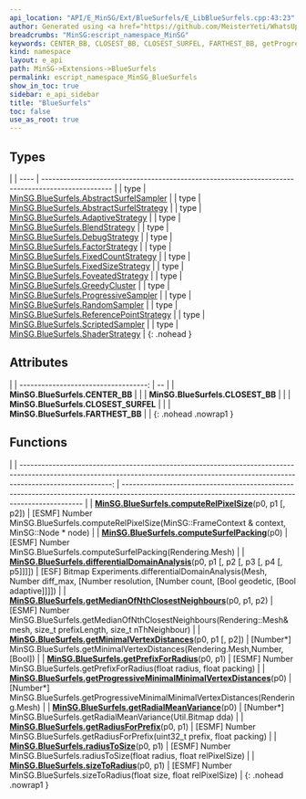```yaml
---
api_location: "API/E_MinSG/Ext/BlueSurfels/E_LibBlueSurfels.cpp:43:23"
author: Generated using <a href="https://github.com/MeisterYeti/WhatsUpDoc">WhatsUpDoc</a>
breadcrumbs: "MinSG:escript_namespace_MinSG"
keywords: CENTER_BB, CLOSEST_BB, CLOSEST_SURFEL, FARTHEST_BB, getProgressiveMinimalMinimalVertexDistances, getMinimalVertexDistances, getMedianOfNthClosestNeighbours, differentialDomainAnalysis, getRadialMeanVariance, getPrefixForRadius, getRadiusForPrefix, computeSurfelPacking, computeRelPixelSize, radiusToSize, sizeToRadius
kind: namespace
layout: e_api
path: MinSG->Extensions->BlueSurfels
permalink: escript_namespace_MinSG_BlueSurfels
show_in_toc: true
sidebar: e_api_sidebar
title: "BlueSurfels"
toc: false
use_as_root: true
---
```


## Types

|
| ---- | ------------------------------------------------------------------------------------------------- | 
| type | [MinSG.BlueSurfels.AbstractSurfelSampler](escript_type_MinSG_BlueSurfels_AbstractSurfelSampler)   | 
| type | [MinSG.BlueSurfels.AbstractSurfelStrategy](escript_type_MinSG_BlueSurfels_AbstractSurfelStrategy) | 
| type | [MinSG.BlueSurfels.AdaptiveStrategy](escript_type_MinSG_BlueSurfels_AdaptiveStrategy)             | 
| type | [MinSG.BlueSurfels.BlendStrategy](escript_type_MinSG_BlueSurfels_BlendStrategy)                   | 
| type | [MinSG.BlueSurfels.DebugStrategy](escript_type_MinSG_BlueSurfels_DebugStrategy)                   | 
| type | [MinSG.BlueSurfels.FactorStrategy](escript_type_MinSG_BlueSurfels_FactorStrategy)                 | 
| type | [MinSG.BlueSurfels.FixedCountStrategy](escript_type_MinSG_BlueSurfels_FixedCountStrategy)         | 
| type | [MinSG.BlueSurfels.FixedSizeStrategy](escript_type_MinSG_BlueSurfels_FixedSizeStrategy)           | 
| type | [MinSG.BlueSurfels.FoveatedStrategy](escript_type_MinSG_BlueSurfels_FoveatedStrategy)             | 
| type | [MinSG.BlueSurfels.GreedyCluster](escript_type_MinSG_BlueSurfels_GreedyCluster)                   | 
| type | [MinSG.BlueSurfels.ProgressiveSampler](escript_type_MinSG_BlueSurfels_ProgressiveSampler)         | 
| type | [MinSG.BlueSurfels.RandomSampler](escript_type_MinSG_BlueSurfels_RandomSampler)                   | 
| type | [MinSG.BlueSurfels.ReferencePointStrategy](escript_type_MinSG_BlueSurfels_ReferencePointStrategy) | 
| type | [MinSG.BlueSurfels.ScriptedSampler](escript_type_MinSG_BlueSurfels_ScriptedSampler)               | 
| type | [MinSG.BlueSurfels.ShaderStrategy](escript_type_MinSG_BlueSurfels_ShaderStrategy)                 | 
{: .nohead }

## Attributes

|
| -----------------------------------: | -- | 
| **MinSG.BlueSurfels.CENTER_BB**      |  | 
| **MinSG.BlueSurfels.CLOSEST_BB**     |  | 
| **MinSG.BlueSurfels.CLOSEST_SURFEL** |  | 
| **MinSG.BlueSurfels.FARTHEST_BB**    |  | 
{: .nohead .nowrap1 }

## Functions

|
| -------------------------------------------------------------------------------------------------------------------------------------------------------------------------------------: | ------------------------------------------------------------------------------------------------------------------------------------------------- | 
| **[MinSG.BlueSurfels.computeRelPixelSize](namespaceMinSG_1_1BlueSurfels#namespaceMinSG_1_1BlueSurfels_1a30b13b82152338d8d7eca406f5f44b9a)**(p0, p1 [, p2])                             | [ESMF] Number MinSG.BlueSurfels.computeRelPixelSize(MinSG::FrameContext & context, MinSG::Node \* node)                                           | 
| **[MinSG.BlueSurfels.computeSurfelPacking](namespaceMinSG_1_1BlueSurfels#namespaceMinSG_1_1BlueSurfels_1abb357761ddb53b27f7a20378cee0b461)**(p0)                                       | [ESMF] Number MinSG.BlueSurfels.computeSurfelPacking(Rendering.Mesh)                                                                              | 
| **[MinSG.BlueSurfels.differentialDomainAnalysis](namespaceMinSG_1_1BlueSurfels#namespaceMinSG_1_1BlueSurfels_1a2013631e3cf987780f6bebe15ea5eb0c)**(p0, p1 [, p2 [, p3 [, p4 [, p5]]]]) | [ESF] Bitmap Experiments.differentialDomainAnalysis(Mesh, Number diff_max, [Number resolution, [Number count, [Bool geodetic, [Bool adaptive]]]]) | 
| **[MinSG.BlueSurfels.getMedianOfNthClosestNeighbours](namespaceMinSG_1_1BlueSurfels#namespaceMinSG_1_1BlueSurfels_1a42755909b74e14f84856a836c4ea221c)**(p0, p1, p2)                    | [ESMF] Number MinSG.BlueSurfels.getMedianOfNthClosestNeighbours(Rendering::Mesh& mesh, size_t prefixLength, size_t nThNeighbour)                  | 
| **[MinSG.BlueSurfels.getMinimalVertexDistances](namespaceMinSG_1_1BlueSurfels#namespaceMinSG_1_1BlueSurfels_1a45ec43b20e09cf8025ad5bef4782798e)**(p0, p1 [, p2])                       | [Number\*] MinSG.BlueSurfels.getMinimalVertexDistances(Rendering.Mesh,Number,[Bool])                                                              | 
| **[MinSG.BlueSurfels.getPrefixForRadius](namespaceMinSG_1_1BlueSurfels#namespaceMinSG_1_1BlueSurfels_1a37962540ba257ebe5722afd5b78d4426)**(p0, p1)                                     | [ESMF] Number MinSG.BlueSurfels.getPrefixForRadius(float radius, float packing)                                                                   | 
| **[MinSG.BlueSurfels.getProgressiveMinimalMinimalVertexDistances](namespaceMinSG_1_1BlueSurfels#namespaceMinSG_1_1BlueSurfels_1ac20a18549ae0f794d8248e41aad1b1d8)**(p0)                | [Number\*] MinSG.BlueSurfels.getProgressiveMinimalMinimalVertexDistances(Rendering.Mesh)                                                          | 
| **[MinSG.BlueSurfels.getRadialMeanVariance](namespaceMinSG_1_1BlueSurfels#namespaceMinSG_1_1BlueSurfels_1a4e0129a5419f64279454e65dcf0df0e1)**(p0)                                      | [Number\*] MinSG.BlueSurfels.getRadialMeanVariance(Util.Bitmap dda)                                                                               | 
| **[MinSG.BlueSurfels.getRadiusForPrefix](namespaceMinSG_1_1BlueSurfels#namespaceMinSG_1_1BlueSurfels_1a753ba04014f0cc577996ee36093893fc)**(p0, p1)                                     | [ESMF] Number MinSG.BlueSurfels.getRadiusForPrefix(uint32_t prefix, float packing)                                                                | 
| **[MinSG.BlueSurfels.radiusToSize](namespaceMinSG_1_1BlueSurfels#namespaceMinSG_1_1BlueSurfels_1ad56bf3ee4a27fe1e989d952ed89d518f)**(p0, p1)                                           | [ESMF] Number MinSG.BlueSurfels.radiusToSize(float radius, float relPixelSize)                                                                    | 
| **[MinSG.BlueSurfels.sizeToRadius](namespaceMinSG_1_1BlueSurfels#namespaceMinSG_1_1BlueSurfels_1ad92204af619ca6f09ef29f6446b4e129)**(p0, p1)                                           | [ESMF] Number MinSG.BlueSurfels.sizeToRadius(float size, float relPixelSize)                                                                      | 
{: .nohead .nowrap1 }

